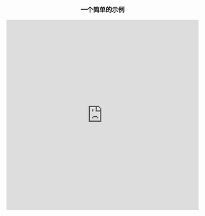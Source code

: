 ﻿---
home: true
heroImage: /logo.png
actionText: 前往查看 →
actionLink: /start
features:
- title: 使用简单
  details: 下载包，然后引入，即可使用。
- title: 可用在框架中
  details: 也可以单独用在框架中，如vue,react,angular中。
- title: 配置全面
  details: 参数配置几乎涵盖了颜色选择器的所有功能。
footer: MIT Licensed | Copyright © 2020-present eveningwater
---

<h3 style="text-align:center;">一个简单的示例</h3>

<iframe height="500" style="width: 100%;" scrolling="no" title="ew-color-picker" src="https://codepen.io/eveningwater/embed/JjbKagQ?height=265&theme-id=light&default-tab=html,result" frameborder="no" loading="lazy" allowtransparency="true" allowfullscreen="true">
  See the Pen <a href='https://codepen.io/eveningwater/pen/JjbKagQ'>ew-color-picker</a> by eveningwater
  (<a href='https://codepen.io/eveningwater'>@eveningwater</a>) on <a href='https://codepen.io'>CodePen</a>.
</iframe>

